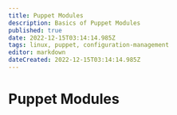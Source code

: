 ```yaml
---
title: Puppet Modules
description: Basics of Puppet Modules
published: true
date: 2022-12-15T03:14:14.985Z
tags: linux, puppet, configuration-management
editor: markdown
dateCreated: 2022-12-15T03:14:14.985Z
---
```


# Puppet Modules

